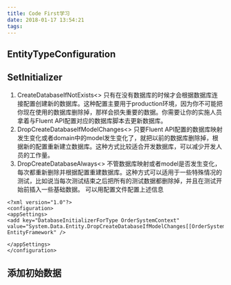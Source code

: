 ```yaml
---
title: Code First学习
date: 2018-01-17 13:54:21
tags:
---
```


## EntityTypeConfiguration<T> 
## SetInitializer
1. CreateDatabaseIfNotExists<>
只有在没有数据库的时候才会根据数据库连接配置创建新的数据库。这种配置主要用于production环境，因为你不可能把你现在使用的数据库删除掉，那样会损失重要的数据。你需要让你的实施人员拿着与Fluent API配置对应的数据库脚本去更新数据库。
2. DropCreateDatabaseIfModelChanges<>
只要Fluent API配置的数据库映射发生变化或者domain中的model发生变化了，就把以前的数据库删除掉，根据新的配置重新建立数据库。这种方式比较适合开发数据库，可以减少开发人员的工作量。
3. DropCreateDatabaseAlways<>
不管数据库映射或者model是否发生变化，每次都重新删除并根据配置重建数据库。这种方式可以适用于一些特殊情况的测试，比如说当每次测试结束之后把所有的测试数据都删除掉，并且在测试开始前插入一些基础数据。
可以用配置文件配置上述信息
```
<?xml version="1.0"?>
<configuration>
<appSettings>
<add key="DatabaseInitializerForType OrderSystemContext"
value="System.Data.Entity.DropCreateDatabaseIfModelChanges[[OrderSystemContext]], EntityFramework" />

</appSettings>
</configuration>
```

## 添加初始数据

